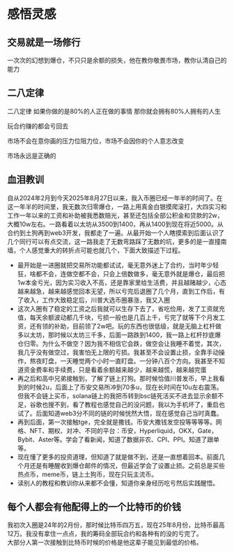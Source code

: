 # 感悟灵感

## 交易就是一场修行

一次次的幻想到爆仓，不只只是余额的损失，他在教你敬畏市场，教你认清自己的能力



## 二八定律

二八定律 如果你做的是80%的人正在做的事情 那你就会拥有80%人拥有的人生

玩合约赚的都会亏回去

市场不会在意你画的压力位阻力位，市场不会因你的个人意志改变

市场永远是正确的

## 血泪教训
自从2024年2月到今天2025年8月27日以来，我入币圈已经一年半的时间了。在这一年半的时间里，我无数次归零爆仓，一路上用真金白银摸爬滚打，大四实习和工作一年以来的工资和补助被我悉数赔光，甚至还包括全部公积金和贷款的2w，大概10w左右。一路看着以太坊从3500到1400，再从1400到现在将近5000。从合约到土狗再到web3开发，我都走了一遍。从最开始一个人瞎摸索到后面认识了几个同行可以有点交流，这一路我走了无数弯路踩了无数的坑，更多的是一直撞南墙，个人感觉重大的转折点可能也就几个，下面大致描述下过程。  
- 最开始是一进圈就把交易所功能都试试，毫无意外迷上了合约，当时年少轻狂，啥都不会，连做空都不会，只会上倍数做多，毫无意外就是爆仓，最后把1w本金亏光，因为实习收入不高，还是靠家里给生活费，并且越赌越少，心态越来越急，越来越感觉回本无望，所以亏完后退圈了几个月，直到工作后，有了收入，工作大致稳定后，川普大选币圈暴涨，我又入圈
- 这次入圈有了稳定的工资之后我就可以生存下去了，省吃俭用，发了工资就充值，每天余额波动都几千块，亏损一般也是几百上千，亏完了就等下个月发工资，还有领的补助，目前领了2w吧。玩的东西也很低级，就是无脑上杠杆做多以太坊，那时候以太坊三千多，后面一路跌到1400，我一路上杠杆抄底爆仓归零。为什么不做空？因为我不相信它会跌，做空会让我睡不着觉，其次，我几乎没有做空过，我害怕无上限的亏损。我甚至不会设置止损，全靠手动操作，熬夜盯盘，一天睡觉两个小时一直盯盘。一分钟八百个方向。我甚至不知道资金费率和手续费，只是看着余额越来越少，越来越慌，越来越完蛋
- 再之后和高中兄弟接触到，了解了链上打狗。那时候恰值川普发币，早上我看到的时候2u，后面上了币安交易所冲到70多u，现在长时间在10u左右震荡。但我不会链上买币，solana链上的我把币转到bsc链死活买不进去显示余额不足，谷歌也搜不到，看了教程也感觉自己的没问题，我以为手机坏了，重启也试了。后面知道web3分不同的链的时候恍然大悟，现在感觉自己当时真蠢。
- 再到后面，第一次接触tge，完全就是撒钱。币安大撒钱发空投等等等等。网格、NFT、期权、对冲、不同的平台：币安，Hyperliquid，OKX，Gate，Bybit、Aster等。学会了看新闻，知道了数据非农、CPI、PPI。知道了跟单等。
- 现在懂了更多的投资道理，但知道了就是做不到，还是一直想着回本。前面几个月还是有睡醒收到爆仓邮件的情况，但最近学会了设置止损。之前总是买些热点币，meme币，链上土狗币，现在只玩主流币。
- 读别人的教程和教训你从来都不会懂，知道你亲身经历吃亏然后实践醒悟。

## 每个人都会有他配得上的一个比特币的价钱
我初次入圈是24年的2月份，那时候比特币四万五，现在25年8月份，比特币最高12万。我没有拿住一点点，我的筹码全部玩合约和各种有的没的亏完了。  
大部分人第一次接触到比特币时候的价格是他这辈子能见到最低的价格。